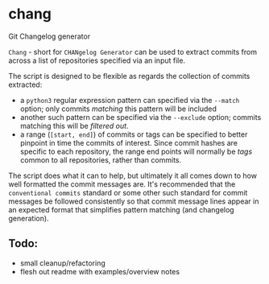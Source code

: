 # chang
Git Changelog generator

`Chang`  - short for `CHANgelog Generator` can be used to extract commits from
across a list of repositories specified via an input file.

The script is designed to be flexible as regards the collection of commits
extracted:
 * a `python3` regular expression pattern can specified via the `--match`
   option; only commits _matching_ this pattern will be included
 * another such pattern can be specified via the `--exclude` option; commits
   matching this will be _filtered out_.
 * a range (`[start, end]`) of commits or tags can be specified to better pinpoint 
   in time the commits of interest. Since commit hashes are specific to each
   repository, the range end points will normally be _tags_ common to all
   repositories, rather than commits.

The script does what it can to help, but ultimately it all comes down to how
well formatted the commit messages are. It's recommended that the `conventional commits`
standard or some other such standard for commit messages be followed consistently so that 
commit message lines appear in an expected format that simplifies pattern matching (and 
changelog generation).


## Todo:
 * small cleanup/refactoring
 * flesh out readme with examples/overview notes
